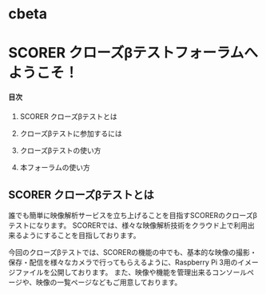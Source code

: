 # cbeta

# SCORER クローズβテストフォーラムへようこそ！

#### 目次
1. SCORER クローズβテストとは

1. クローズβテストに参加するには

1. クローズβテストの使い方

1. 本フォーラムの使い方

## SCORER クローズβテストとは

誰でも簡単に映像解析サービスを立ち上げることを目指すSCORERのクローズβテストになります。 SCORERでは、様々な映像解析技術をクラウド上で利用出来るようにすることを目指しております。

今回のクローズβテストでは、SCORERの機能の中でも、基本的な映像の撮影・保存・配信を様々なカメラで行ってもらえるように、Raspberry Pi 3用のイメージファイルを公開しております。 また、映像や機能を管理出来るコンソールページや、映像の一覧ページなどもご用意しております。
